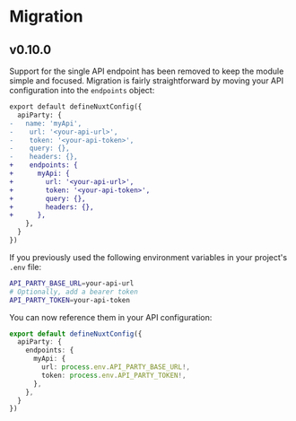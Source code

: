 # Migration

## v0.10.0

Support for the single API endpoint has been removed to keep the module simple and focused. Migration is fairly straightforward by moving your API configuration into the `endpoints` object:

```diff
export default defineNuxtConfig({
  apiParty: {
-   name: 'myApi',
-    url: '<your-api-url>',
-    token: '<your-api-token>',
-    query: {},
-    headers: {},
+    endpoints: {
+      myApi: {
+        url: '<your-api-url>',
+        token: '<your-api-token>',
+        query: {},
+        headers: {},
+      },
    },
  }
})
```

If you previously used the following environment variables in your project's `.env` file:

```bash
API_PARTY_BASE_URL=your-api-url
# Optionally, add a bearer token
API_PARTY_TOKEN=your-api-token
```

You can now reference them in your API configuration:

```ts
export default defineNuxtConfig({
  apiParty: {
    endpoints: {
      myApi: {
        url: process.env.API_PARTY_BASE_URL!,
        token: process.env.API_PARTY_TOKEN!,
      },
    },
  }
})
```
